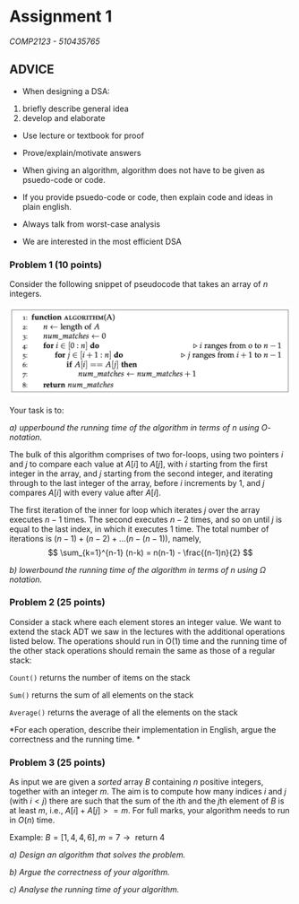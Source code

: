 # Assignment 1
*COMP2123 - 510435765*

## ADVICE
- When designing a DSA:
1. briefly describe general idea
2. develop and elaborate

- Use lecture or textbook for proof

- Prove/explain/motivate answers

- When giving an algorithm, algorithm does not have to be given as psuedo-code or code.

- If you provide psuedo-code or code, then explain code and ideas in plain english.

- Always talk from worst-case analysis

- We are interested in the most efficient DSA

### Problem 1 (10 points)

Consider the following snippet of pseudocode that takes an array of $n$ integers. 

<p align="center">
    <img src="https://github.com/infernocadet/comp2123/blob/main/graphics/prob1.png" width="auto" height="auto">
</p>

Your task is to:

*a) upperbound the running time of the algorithm in terms of* $n$ *using* $O$*-notation.*

The bulk of this algorithm comprises of two for-loops, using two pointers $i$ and $j$ to compare each value at $A[i]$ to $A[j]$, with $i$ starting from the first integer in the array, and $j$ starting from the second integer, and iterating through to the last integer of the array, before $i$ increments by 1, and $j$ compares $A[i]$ with every value after $A[i]$.

The first iteration of the inner for loop which iterates $j$ over the array executes $n-1$ times. The second executes $n-2$ times, and so on until $j$ is equal to the last index, in which it executes $1$ time. The total number of iterations is $(n-1) + (n-2) + ... (n-(n-1))$, namely,
$$
\sum_{k=1}^{n-1} (n-k) = n(n-1) - \frac{(n-1)n}{2}
$$

*b) lowerbound the running time of the algorithm in terms of $n$ using* $\Omega$ *notation.*


### Problem 2 (25 points)

Consider a stack where each element stores an integer value. We want to extend the stack ADT we saw in the lectures with the additional operations listed below. The operations should run in O(1) time and the running time of the other stack operations should remain the same as those of a regular stack:

```Count()``` returns the number of items on the stack

```Sum()``` returns the sum of all elements on the stack

```Average()``` returns the average of all the elements on the stack

*For each operation, describe their implementation in English, argue the correctness and the running time. *


### Problem 3 (25 points)

As input we are given a *sorted* array $B$ containing $n$ positive integers, together with an integer $m$. The aim is to compute how many indices $i$ and $j$ (with $i < j$) there are such that the sum of the $i$th and the $j$th element of $B$ is at least $m$, i.e., $A[i] + A[j] >= m$. For full marks, your algorithm needs to run in $O(n)$ time.

Example:
$B = [1, 4, 4, 6], m = 7 → \text{ return } 4$

*a) Design an algorithm that solves the problem.*

*b) Argue the correctness of your algorithm.*

*c) Analyse the running time of your algorithm.*

